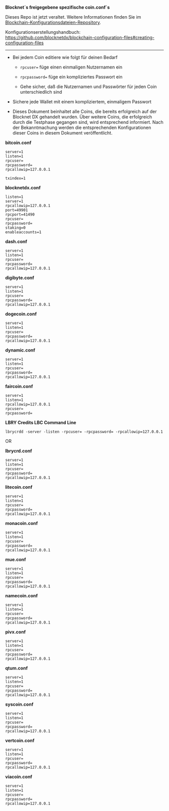 **Blocknet´s freigegebene spezifische coin.conf´s**

Dieses Repo ist jetzt veraltet. Weitere Informationen finden Sie im [Blockchain-Konfigurationsdateien-Repository](https://github.com/blocknetdx/blockchain-configuration-files).

Konfigurationserstellungshandbuch:
https://github.com/blocknetdx/blockchain-configuration-files#creating-configuration-files

---

* Bei jedem Coin editiere wie folgt für deinen Bedarf

    * ```rpcuser=``` füge einen einmaligen Nutzernamen ein

    * ```rpcpassword=``` füge ein kompliziertes Passwort ein

    * Gehe sicher, daß die Nutzernamen und Passwörter für jeden Coin unterschiedlich sind

* Sichere jede Wallet mit einem kompliziertem, einmaligem Passwort

* Dieses Dokument beinhaltet alle Coins, die bereits erfolgreich auf der
    Blocknet DX gehandelt wurden. Über weitere Coins, die erfolgreich durch die
    Testphase gegangen sind, wird entsprechend informiert. Nach der
    Bekanntmachung werden die entsprechenden Konfigurationen dieser Coins in
    diesem Dokument veröffentlicht.

__bitcoin.conf__
```
server=1
listen=1
rpcuser=
rpcpassword=
rpcallowip=127.0.0.1

txindex=1
```

__blocknetdx.conf__
```
listen=1
server=1
rpcallowip=127.0.0.1
port=49901
rpcport=41490
rpcuser=
rpcpassword=
staking=0
enableaccounts=1
```

__dash.conf__
```
server=1
listen=1
rpcuser=
rpcpassword=
rpcallowip=127.0.0.1
```

__digibyte.conf__
```
server=1
listen=1
rpcuser=
rpcpassword=
rpcallowip=127.0.0.1
```

__dogecoin.conf__
```
server=1
listen=1
rpcuser=
rpcpassword=
rpcallowip=127.0.0.1
```

__dynamic.conf__
```
server=1
listen=1
rpcuser=
rpcpassword=
rpcallowip=127.0.0.1
```

__faircoin.conf__
```
server=1
listen=1
rpcallowip=127.0.0.1
rpcuser=
rpcpassword=
```

__LBRY Credits LBC Command Line__
```
lbrycrdd -server -listen -rpcuser= -rpcpassword= -rpcallowip=127.0.0.1
```
OR

__lbrycrd.conf__

```
server=1
listen=1
rpcuser=
rpcpassword=
rpcallowip=127.0.0.1
```

__litecoin.conf__
```
server=1
listen=1
rpcuser=
rpcpassword=
rpcallowip=127.0.0.1
```

__monacoin.conf__
```
server=1
listen=1
rpcuser=
rpcpassword=
rpcallowip=127.0.0.1
```


__mue.conf__
```
server=1
listen=1
rpcuser=
rpcpassword=
rpcallowip=127.0.0.1
```

__namecoin.conf__
```
server=1
listen=1
rpcuser=
rpcpassword=
rpcallowip=127.0.0.1
```

__pivx.conf__
```
server=1
listen=1
rpcuser=
rpcpassword=
rpcallowip=127.0.0.1
```

__qtum.conf__
```
server=1
listen=1
rpcuser=
rpcpassword=
rpcallowip=127.0.0.1
```

__syscoin.conf__
```
server=1
listen=1
rpcuser=
rpcpassword=
rpcallowip=127.0.0.1
```

__vertcoin.conf__
```
server=1
listen=1
rpcuser=
rpcpassword=
rpcallowip=127.0.0.1
```

__viacoin.conf__
```
server=1
listen=1
rpcuser=
rpcpassword=
rpcallowip=127.0.0.1
```
